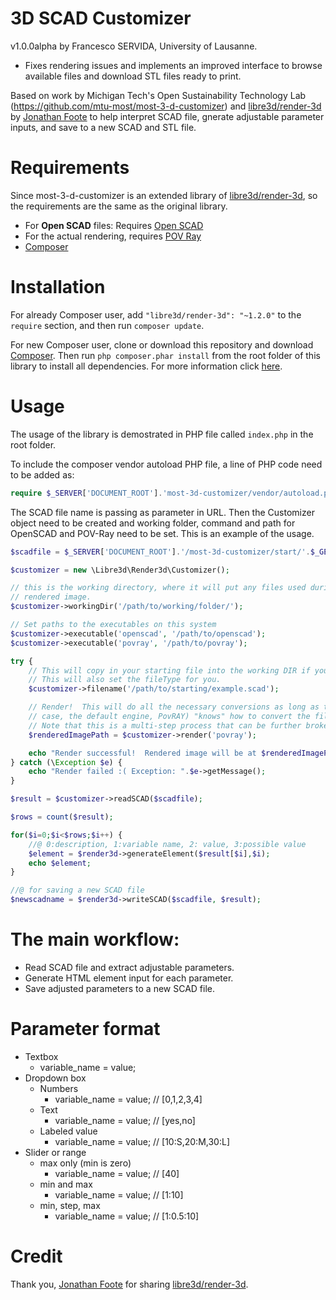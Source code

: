 3D SCAD Customizer
==================
v1.0.0alpha by Francesco SERVIDA, University of Lausanne.
- Fixes rendering issues and implements an improved interface to browse available files and download STL files ready to print.

Based on work by Michigan Tech's Open Sustainability Technology Lab (https://github.com/mtu-most/most-3-d-customizer) and [libre3d/render-3d](https://github.com/libre3d/render-3d) by [Jonathan Foote](https://github.com/jonyo) to help interpret SCAD file, gnerate adjustable parameter inputs, and save to a new SCAD and STL file.

Requirements
============

Since most-3-d-customizer is an extended library of [libre3d/render-3d](https://github.com/libre3d/render-3d), so the requirements are the same as the original library.

  * For **Open SCAD** files:  Requires [Open SCAD](http://www.openscad.org/)
  * For the actual rendering, requires [POV Ray](http://www.povray.org/)
  * [Composer](https://getcomposer.org/)

Installation
============

For already Composer user, add `"libre3d/render-3d": "~1.2.0"` to the `require` section, and then run `composer update`.

For new Composer user, clone or download this repository and download [Composer](https://getcomposer.org/). Then run `php composer.phar install` from the root folder of this library to install all dependencies. For more information click [here](https://getcomposer.org/doc/00-intro.md).

Usage
=====

The usage of the library is demostrated in PHP file called `index.php` in the root folder.

To include the composer vendor autoload PHP file, a line of PHP code need to be added as:

```php
require $_SERVER['DOCUMENT_ROOT'].'most-3d-customizer/vendor/autoload.php';
```

The SCAD file name is passing as parameter in URL.
Then the Customizer object need to be created and working folder, command and path for OpenSCAD and POV-Ray need to be set.
This is an example of the usage.

```php
$scadfile = $_SERVER['DOCUMENT_ROOT'].'/most-3d-customizer/start/'.$_GET['scadfile'];

$customizer = new \Libre3d\Render3d\Customizer();

// this is the working directory, where it will put any files used during the render process, as well as the final
// rendered image.
$customizer->workingDir('/path/to/working/folder/');

// Set paths to the executables on this system
$customizer->executable('openscad', '/path/to/openscad');
$customizer->executable('povray', '/path/to/povray');

try {
	// This will copy in your starting file into the working DIR if you give the full path to the starting file.
	// This will also set the fileType for you.
	$customizer->filename('/path/to/starting/example.scad');

	// Render!  This will do all the necessary conversions as long as the render engine (in this
	// case, the default engine, PovRAY) "knows" how to convert the file into a file it can use for rendering.
	// Note that this is a multi-step process that can be further broken down if you need it to.
	$renderedImagePath = $customizer->render('povray');

	echo "Render successful!  Rendered image will be at $renderedImagePath";
} catch (\Exception $e) {
	echo "Render failed :( Exception: ".$e->getMessage();
}

$result = $customizer->readSCAD($scadfile);

$rows = count($result);

for($i=0;$i<$rows;$i++) {
	//@ 0:description, 1:variable name, 2: value, 3:possible value
	$element = $render3d->generateElement($result[$i],$i);
	echo $element;
}

//@ for saving a new SCAD file
$newscadname = $render3d->writeSCAD($scadfile, $result);
```

The main workflow:
==================

  * Read SCAD file and extract adjustable parameters.
  * Generate HTML element input for each parameter.
  * Save adjusted parameters to a new SCAD file.

Parameter format
================

  * Textbox
    * variable_name = value;
  * Dropdown box
    * Numbers
      * variable_name = value; // [0,1,2,3,4]
    * Text
      * variable_name = value; // [yes,no]
    * Labeled value
      * variable_name = value; // [10:S,20:M,30:L]
  * Slider or range
    * max only (min is zero)
      * variable_name = value; // [40]
    * min and max
      * variable_name = value; // [1:10]
    * min, step, max
      * variable_name = value; // [1:0.5:10]

Credit
======

Thank you, [Jonathan Foote](https://github.com/jonyo) for sharing [libre3d/render-3d](https://github.com/libre3d/render-3d).

